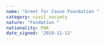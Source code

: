 ```yaml
---
name: "Greet for Cause Foundation "
category: civil_society
nature: "Fondation "
nationality: PAK
date_signed: '2018-11-12'
---
```

    